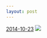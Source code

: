 ```yaml
---
layout: post
---
```


<p>
  <time><a href="/377">2014-10-23</a></time>
  <a href="/377"><img src="{{ site.assets_url }}/377-484.jpg" srcset="{{ site.assets_url }}/377-968.jpg 968w, {{ site.assets_url }}/377-726.jpg 726w, {{ site.assets_url }}/377-484.jpg 484w, {{ site.assets_url }}/377-242.jpg 242w" sizes="(min-width: 700px) 50vw, calc(100vw - 2rem)" /></a>
</p>
